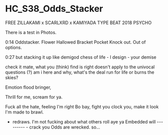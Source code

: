 # HC_S38_Odds_Stacker

FREE ZILLAKAMI x SCARLXRD x KAMIYADA TYPE BEAT 2018 PSYCHO

There is a test in Photos.



0:14 
Oddstacker.
Flower
Hallowed
Bracket
Pocket
Knock out.
Out of options.

0:27
but stacking it up like demigod
chess of life - I design - your demise

check it mate, what you (think) find is right
doesn't apply to the univocal questions (?)
am i here and why, what's the deal
run for life or burns the skies?

Emotion flood bringer, 

Thrill for me, scream for ya.

Fuck all the hate, feeling I'm right
Bo bay, fight you clock you, make it look I'm made to brawl.
- redraws. I'm not fucking about what others roll aye ya
Embedded will --------- - crack you
Odds are wrecked.
so...










